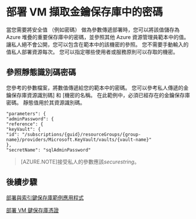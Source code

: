 <properties
    pageTitle="部署 VM 使用密碼 Azure 堆疊鍵保存庫中儲存 |Microsoft Azure"
    description="瞭解如何部署 VM 使用儲存在 Azure 堆疊鍵保存庫中的密碼"
    services="azure-stack"
    documentationCenter=""
    authors="rlfmendes"
    manager="natmack"
    editor=""/>

<tags
    ms.service="azure-stack"
    ms.workload="na"
    ms.tgt_pltfrm="na"
    ms.devlang="na"
    ms.topic="get-started-article"
    ms.date="09/26/2016"
    ms.author="ricardom"/>

# <a name="deploy-a-vm-by-retrieving-the-password-stored-in-key-vault"></a>部署 VM 擷取金鑰保存庫中的密碼

當您需要將安全值 （例如密碼） 做為參數傳遞部署時，您可以將該值儲存為 Azure 堆疊的重要保存庫中的密碼，並參照其他 Azure 資源管理員範本中的值。 讓私人絕不會公開，您可以包含在範本中的該機密的參照。 您不需要手動輸入的值私人部署資源每次。 您可以指定哪些使用者或服務原則可以存取的機密。

## <a name="reference-a-secret-with-static-id"></a>參照靜態識別碼密碼

您參考的參數檔案，將數值傳遞給您的範本中的密碼。 您可以參考私人傳遞的金鑰保存庫資源識別碼] 和 [機密的名稱。 在此範例中，必須已經存在的金鑰保存庫密碼。 靜態值用於其資源識別碼。

    "parameters": {
    "adminPassword": {
    "reference": {
    "keyVault": {
    "id": "/subscriptions/{guid}/resourceGroups/{group-name}/providers/Microsoft.KeyVault/vaults/{vault-name}"
    },
    "secretName": "sqlAdminPassword"


>[AZURE.NOTE]接受私人的參數應該*securestring*。

## <a name="next-steps"></a>後續步驟
[部署與索引鍵保存庫範例應用程式](azure-stack-kv-sample-app.md)

[部署 VM 鍵保存庫憑證](azure-stack-kv-push-secret-into-vm.md)

